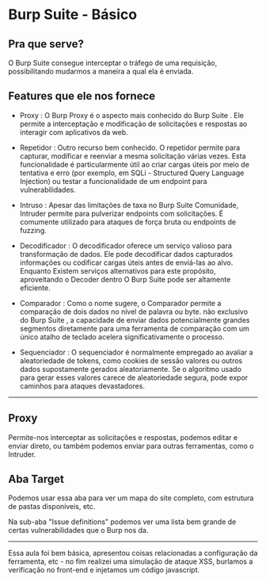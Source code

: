 # Burp Suite - Básico

## Pra que serve?

O Burp Suite consegue interceptar o tráfego de uma requisição, possibilitando mudarmos a maneira a qual ela é enviada.

## Features que ele nos fornece

- Proxy : O Burp Proxy é o aspecto mais conhecido do Burp Suite . Ele permite a interceptação e modificação de solicitações e respostas ao interagir com aplicativos da web.

- Repetidor : Outro recurso bem conhecido. O repetidor permite para capturar, modificar e reenviar a mesma solicitação várias vezes. Esta funcionalidade é particularmente útil ao criar cargas úteis por meio de tentativa e erro (por exemplo, em SQLi - Structured Query Language Injection) ou testar a funcionalidade de um endpoint para vulnerabilidades.

- Intruso : Apesar das limitações de taxa no Burp Suite Comunidade, Intruder permite para pulverizar endpoints com solicitações. É comumente utilizado para ataques de força bruta ou endpoints de fuzzing.

- Decodificador : O decodificador oferece um serviço valioso para transformação de dados. Ele pode decodificar dados capturados informações ou codificar cargas úteis antes de enviá-las ao alvo. Enquanto Existem serviços alternativos para este propósito, aproveitando o Decoder dentro O Burp Suite pode ser altamente eficiente.

- Comparador : Como o nome sugere, o Comparador permite a comparação de dois dados no nível de palavra ou byte. não exclusivo do Burp Suite , a capacidade de enviar dados potencialmente grandes segmentos diretamente para uma ferramenta de comparação com um único atalho de teclado acelera significativamente o processo.

- Sequenciador : O sequenciador é normalmente empregado ao avaliar a aleatoriedade de tokens, como cookies de sessão valores ou outros dados supostamente gerados aleatoriamente. Se o algoritmo usado para gerar esses valores carece de aleatoriedade segura, pode expor caminhos para ataques devastadores.

---

## Proxy 

Permite-nos interceptar as solicitações e respostas, podemos editar e enviar direto, ou também podemos enviar para outras ferramentas, como o Intruder.

## Aba Target 

Podemos usar essa aba para ver um mapa do site completo, com estrutura de pastas disponíveis, etc.

Na sub-aba "Issue definitions" podemos ver uma lista bem grande de certas vulnerabilidades que o Burp nos da.

---

Essa aula foi bem básica, apresentou coisas relacionadas a configuração da ferramenta, etc - no fim realizei uma simulação de ataque XSS, burlamos a verificação no front-end e injetamos um código javascript.

